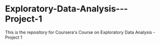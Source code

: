 # Exploratory-Data-Analysis---Project-1
This is the repository for Coursera's Course on Exploratory Data Analysis - Project 1
